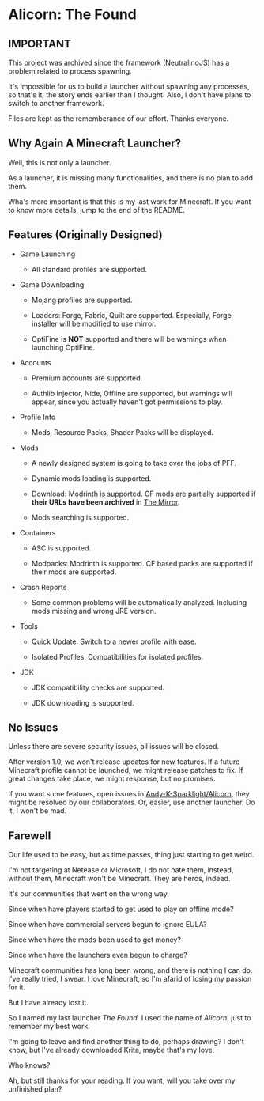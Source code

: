 # Alicorn: The Found

## IMPORTANT

This project was archived since the framework (NeutralinoJS) has a problem related to process spawning.

It's impossible for us to build a launcher without spawning any processes, so that's it, the story ends earlier than I thought. Also, I don't have plans to switch to another framework.

Files are kept as the rememberance of our effort. Thanks everyone.

## Why Again A Minecraft Launcher?

Well, this is not only a launcher.

As a launcher, it is missing many functionalities, and there is no plan to add them.

Wha's more important is that this is my last work for Minecraft. If you want to know more details, jump to the end of the README.

## Features (Originally Designed)

- Game Launching

  - All standard profiles are supported.

- Game Downloading

  - Mojang profiles are supported.

  - Loaders: Forge, Fabric, Quilt are supported. Especially, Forge installer will be modified to use mirror.

  - OptiFine is **NOT** supported and there will be warnings when launching OptiFine.

- Accounts

  - Premium accounts are supported.

  - Authlib Injector, Nide, Offline are supported, but warnings will appear, since you actually haven't got permissions to play.

- Profile Info

  - Mods, Resource Packs, Shader Packs will be displayed.

- Mods

  - A newly designed system is going to take over the jobs of PFF.

  - Dynamic mods loading is supported.

  - Download: Modrinth is supported. CF mods are partially supported if **their URLs have been archived** in [The Mirror](https://auto.xmdhs.top/curse/api/v2/addon/).

  - Mods searching is supported.

- Containers

  - ASC is supported.

  - Modpacks: Modrinth is supported. CF based packs are supported if their mods are supported.

- Crash Reports

  - Some common problems will be automatically analyzed. Including mods missing and wrong JRE version.

- Tools

  - Quick Update: Switch to a newer profile with ease.

  - Isolated Profiles: Compatibilities for isolated profiles.

- JDK

  - JDK compatibility checks are supported.

  - JDK downloading is supported.

## No Issues

Unless there are severe security issues, all issues will be closed.

After version 1.0, we won't release updates for new features. If a future Minecraft profile cannot be launched, we might release patches to fix. If great changes take place, we might response, but no promises.

If you want some features, open issues in [Andy-K-Sparklight/Alicorn](https://github.com/Andy-K-Sparklight/Alicorn), they might be resolved by our collaborators. Or, easier, use another launcher. Do it, I won't be mad.

## Farewell

Our life used to be easy, but as time passes, thing just starting to get weird.

I'm not targeting at Netease or Microsoft, I do not hate them, instead, without them, Minecraft won't be Minecraft. They are heros, indeed.

It's our communities that went on the wrong way.

Since when have players started to get used to play on offline mode?

Since when have commercial servers begun to ignore EULA?

Since when have the mods been used to get money?

Since when have the launchers even begun to charge?

Minecraft communities has long been wrong, and there is nothing I can do. I've really tried, I swear. I love Minecraft, so I'm afarid of losing my passion for it.

But I have already lost it.

So I named my last launcher _The Found_. I used the name of _Alicorn_, just to remember my best work.

I'm going to leave and find another thing to do, perhaps drawing? I don't know, but I've already downloaded Krita, maybe that's my love.

Who knows?

Ah, but still thanks for your reading. If you want, will you take over my unfinished plan?
